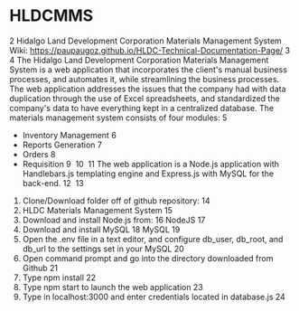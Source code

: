 
# HLDCMMS
2
Hidalgo Land Development Corporation Materials Management System Wiki: https://paupaugoz.github.io/HLDC-Technical-Documentation-Page/
3
​
4
The Hidalgo Land Development Corporation Materials Management System is a web application that incorporates the client's manual business processes, and automates it, while streamlining the business processes. The web application addresses the issues that the company had with data duplication through the use of Excel spreadsheets, and standardized the company's data to have everything kept in a centralized database. The materials management system consists of four modules:
5
 * Inventory Management
6
 * Reports Generation
7
 * Orders
8
 * Requisition
9
​
10
​
11
The web application is a Node.js application with Handlebars.js templating engine and Express.js with MySQL for the back-end.
12
​
13
1. Clone/Download folder off of github repository:
14
2. HLDC Materials Management System
15
3. Download and install Node.js from:
16
NodeJS
17
4. Download and install MySQL
18
MySQL
19
5. Open the .env file in a text editor, and configure db_user, db_root, and db_url to the settings set in your MySQL
20
6. Open command prompt and go into the directory downloaded from Github
21
7. Type npm install
22
8. Type npm start to launch the web application
23
9. Type in localhost:3000 and enter credentials located in database.js
24
​
